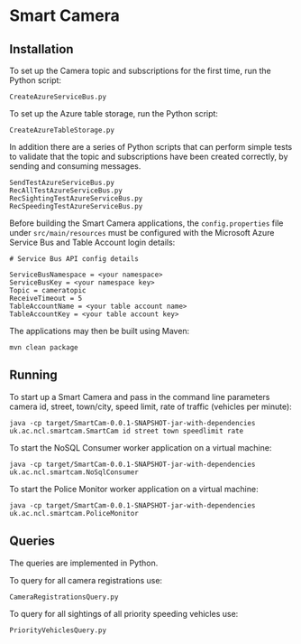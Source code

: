 # Smart Camera

## Installation

To set up the Camera topic and subscriptions for the first time, run the Python script:

    CreateAzureServiceBus.py

To set up the Azure table storage, run the Python script:

    CreateAzureTableStorage.py

In addition there are a series of Python scripts that can perform simple tests to validate that the topic and subscriptions have been created correctly, by sending and consuming messages.

    SendTestAzureServiceBus.py
    RecAllTestAzureServiceBus.py
    RecSightingTestAzureServiceBus.py
    RecSpeedingTestAzureServiceBus.py

Before building the Smart Camera applications, the `config.properties` file under `src/main/resources` must be configured with the Microsoft Azure Service Bus and Table Account login details:

	# Service Bus API config details
	
	ServiceBusNamespace = <your namespace>
	ServiceBusKey = <your namespace key>
	Topic = cameratopic
	ReceiveTimeout = 5
	TableAccountName = <your table account name>
	TableAccountKey = <your table account key>

The applications may then be built using Maven:

    mvn clean package

## Running

To start up a Smart Camera and pass in the command line parameters camera id, street, town/city, speed limit, rate of traffic (vehicles per minute):

    java -cp target/SmartCam-0.0.1-SNAPSHOT-jar-with-dependencies uk.ac.ncl.smartcam.SmartCam id street town speedlimit rate

To start the NoSQL Consumer worker application on a virtual machine:

    java -cp target/SmartCam-0.0.1-SNAPSHOT-jar-with-dependencies uk.ac.ncl.smartcam.NoSqlConsumer
    
To start the Police Monitor worker application on a virtual machine:

    java -cp target/SmartCam-0.0.1-SNAPSHOT-jar-with-dependencies uk.ac.ncl.smartcam.PoliceMonitor

## Queries

The queries are implemented in Python.

To query for all camera registrations use:

    CameraRegistrationsQuery.py

To query for all sightings of all priority speeding vehicles use:

    PriorityVehiclesQuery.py
	